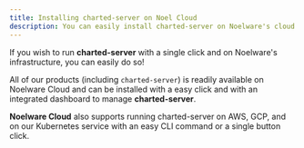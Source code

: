 ```yaml
---
title: Installing charted-server on Noel Cloud
description: You can easily install charted-server on Noelware's cloud infrastructure or any other cloud-provider.
---
```


If you wish to run **charted-server** with a single click and on Noelware's infrastructure, you can easily do so!

All of our products (including `charted-server`) is readily available on Noelware Cloud and can be installed with a easy click
and with an integrated dashboard to manage **charted-server**.

**Noelware Cloud** also supports running charted-server on AWS, GCP, and on our Kubernetes service with an easy CLI command
or a single button click.
